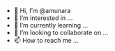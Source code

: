 - 👋 Hi, I’m @amunara
- 👀 I’m interested in ...
- 🌱 I’m currently learning ...
- 💞️ I’m looking to collaborate on ...
- 📫 How to reach me ...

<!---
amunara/amunara is a ✨ special ✨ repository because its `README.md` (this file) appears on your GitHub profile.
You can click the Preview link to take a look at your changes.
--->
